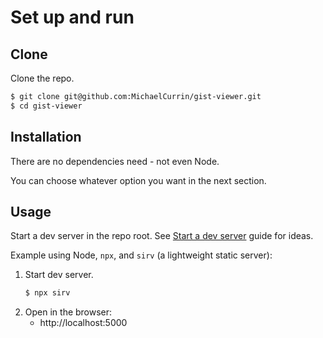 # Set up and run


## Clone

Clone the repo.

```sh
$ git clone git@github.com:MichaelCurrin/gist-viewer.git
$ cd gist-viewer
```


## Installation

There are no dependencies need - not even Node.

You can choose whatever option you want in the next section.


## Usage

Start a dev server in the repo root. See [Start a dev server](https://gist.github.com/MichaelCurrin/1a6116a4e0918c8468dc7e1a701a5f95) guide for ideas.

Example using Node, `npx`, and `sirv` (a lightweight static server):

1. Start dev server.
    ```sh
    $ npx sirv
    ```
1. Open in the browser:
    - http://localhost:5000
